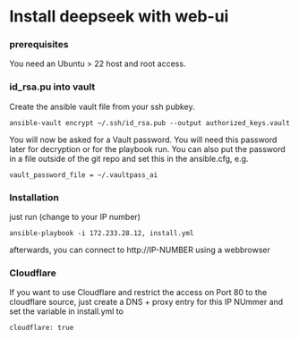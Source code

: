 # Install deepseek with web-ui

### prerequisites

You need an Ubuntu > 22 host and root access.


### id_rsa.pu into vault

Create the ansible vault file from your ssh pubkey. 

```
ansible-vault encrypt ~/.ssh/id_rsa.pub --output authorized_keys.vault

```

You will now be asked for a Vault password. You will need this password later for decryption or for the playbook run.
You can also put the password in a file outside of the git repo and set this in the ansible.cfg, e.g.

```
vault_password_file = ~/.vaultpass_ai
```




### Installation

just run (change to your IP number)

```
ansible-playbook -i 172.233.28.12, install.yml 
```

afterwards, you can connect to http://IP-NUMBER using a webbrowser


### Cloudflare

If you want to use Cloudflare and restrict the access on Port 80 to the cloudflare source, just create a DNS + proxy entry for this IP NUmmer and set the variable in install.yml to 

```
cloudflare: true 

```

